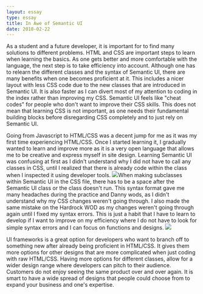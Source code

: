 ```yaml
---
layout: essay
type: essay
title: In Awe of Semantic UI
date: 2018-02-22
---
```


As a student and a future developer, it is important for to find many solutions to different
problems. HTML and CSS are important steps to learn when learning the basics. As one gets
better and more comfortable with the language, the next step is to take efficiency into account.
Although one has to relearn the different classes and the syntax of Semantic UI, there are many
benefits when one becomes proficient at it. This includes a nicer layout with less CSS code due
to the new classes that are introduced in Semantic UI. It is also faster as I can divert most of my
attention to coding in the index rather than improving my CSS. Semantic UI feels like "cheat
codes" for people who don't want to improve their CSS skills. This does not mean that learning
CSS is not important, as one needs their fundamental building blocks before disregarding CSS
completely and to just rely on Semantic UI.

Going from Javascript to HTML/CSS was a decent jump for me as it was my first time
experiencing HTML/CSS. Once I started learning it, I gradually wanted to learn and improve
more as it is a very open language that allows me to be creative and express myself in site
design. Learning Semantic UI was confusing at first as I didn't understand why I did not have to
call any classes in CSS, until I realized that there is already code within the class when I
inspected it using developer tools. <img class="ui medium left floated rounded image" src="https://i.pinimg.com/736x/f0/9c/9f/f09c9fcaa42dab60217743d3507be452--mens-fashion-suits-mens-fashion-blog.jpg">When making subclasses within Semantic UI in the CSS file,
there has to be a space after the Semantic UI class or the class doesn't run. This syntax format
gave me many headaches during the practice and Danny wods, as I didn't understand why my
CSS changes weren't going through. I also made the same mistake on the Hardrock WOD as
my changes weren't going through again until I fixed my syntax errors. This is just a habit that I
have to learn to develop if I want to improve on my efficiency where I do not have to look for
simple syntax errors and I can focus on functions and designs. <img class="ui medium left floated rounded image" src="https://fossbytes.com/wp-content/uploads/2017/03/loved-hated-programming-languages.jpg">

UI frameworks is a great option for developers who want to branch off to something new after
already being proficient in HTML/CSS. It gives them more options for other designs that are
more complicated when just coding with raw HTML/CSS. Having more options for different
classes, allow for a wider design range where developers can pitch to their audience.
Customers do not enjoy seeing the same product over and over again. It is smart to have a wide
spread of designs that people could choose from to expand your business and one's expertise.
